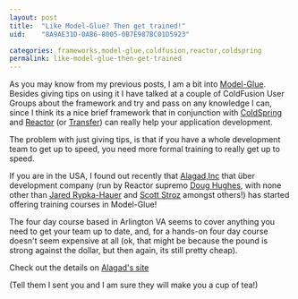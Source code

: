 ```yaml
---
layout: post
title:  "Like Model-Glue? Then get trained!"
uid:	"8A9AE31D-0AB6-8005-0B7E987BC01D5923"

categories: frameworks,model-glue,coldfusion,reactor,coldspring
permalink: like-model-glue-then-get-trained
---
```

As you may know from my previous posts, I am a bit into <a href="http://www.model-glue.com/" title="The Model-Glue Framework">Model-Glue</a>. Besides giving tips on using it I have talked at a couple of ColdFusion User Groups about the framework and try and pass on any knowledge I can, since I think its a nice brief framework that in conjunction with <a href="http://www.coldspringframework.org/" title="ColdSpring Framework: Welcome">ColdSpring</a> and <a href="http://www.reactorframework.org/" title="Reactor Framework - Trac">Reactor</a> (or <a href="http://transfer.riaforge.org/" title="Transfer ORM">Transfer</a>) can really help your application development.

The problem with just giving tips, is that if you have a whole development team to get up to speed, you need more formal training to really get up to speed. 

If you are in the USA, I found out recently that <a href="http://www.alagad.com/" title="Alagad: Enterprise ColdFusion and Flex Consulting, Training and Products">Alagad,Inc</a> that über development company (run by Reactor supremo <a href="http://www.alagad.com/go/blog?createdBy=dhughes" title="Alagad: The Alagad Technical Team Blog">Doug Hughes</a>, with none other than <a href="http://www.alagad.com/go/blog?createdBy=jrypkahauer" title="Alagad: The Alagad Technical Team Blog">Jared Rypka-Hauer</a> and <a href="http://www.alagad.com/go/blog?createdBy=sstroz" title="Alagad: The Alagad Technical Team Blog">Scott Stroz</a> amongst others!) has started offering training courses in Model-Glue!

The four day course based in Arlington VA seems to cover anything you need to get your team up to date, and, for a hands-on four day course doesn't seem expensive at all (ok, that might be because the pound is strong against the dollar, but then again, its still pretty cheap).

Check out the details on <a href="http://www.alagad.com/go/training/enterprise-coldfusion/enterprise-coldfusion-with-model-glue" title="Alagad: Enterprise ColdFusion with Model-Glue">Alagad's site</a>

(Tell them I sent you and I am sure they will make you a cup of tea!)